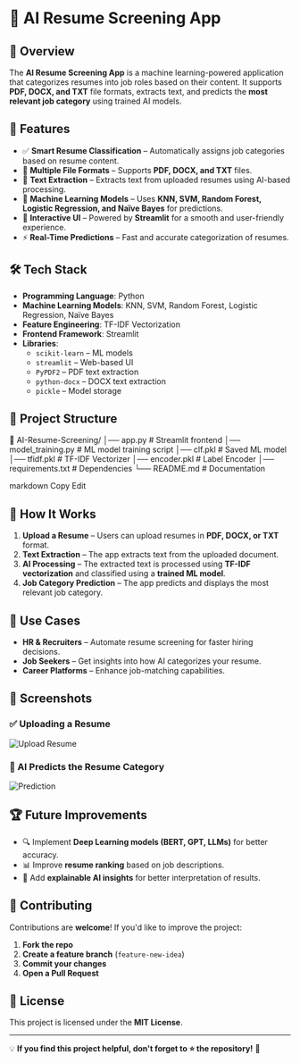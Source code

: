 
# 📄 AI Resume Screening App  

## 🚀 Overview  
The **AI Resume Screening App** is a machine learning-powered application that categorizes resumes into job roles based on their content. It supports **PDF, DOCX, and TXT** file formats, extracts text, and predicts the **most relevant job category** using trained AI models.  

## 📌 Features  
- ✅ **Smart Resume Classification** – Automatically assigns job categories based on resume content.  
- 📂 **Multiple File Formats** – Supports **PDF, DOCX, and TXT** files.  
- 📝 **Text Extraction** – Extracts text from uploaded resumes using AI-based processing.  
- 🤖 **Machine Learning Models** – Uses **KNN, SVM, Random Forest, Logistic Regression, and Naïve Bayes** for predictions.  
- 🎨 **Interactive UI** – Powered by **Streamlit** for a smooth and user-friendly experience.  
- ⚡ **Real-Time Predictions** – Fast and accurate categorization of resumes.  

## 🛠 Tech Stack  
- **Programming Language**: Python  
- **Machine Learning Models**: KNN, SVM, Random Forest, Logistic Regression, Naïve Bayes  
- **Feature Engineering**: TF-IDF Vectorization  
- **Frontend Framework**: Streamlit  
- **Libraries**:  
  - `scikit-learn` – ML models  
  - `streamlit` – Web-based UI  
  - `PyPDF2` – PDF text extraction  
  - `python-docx` – DOCX text extraction  
  - `pickle` – Model storage  

## 📂 Project Structure  
📁 AI-Resume-Screening/ │── app.py # Streamlit frontend │── model_training.py # ML model training script │── clf.pkl # Saved ML model │── tfidf.pkl # TF-IDF Vectorizer │── encoder.pkl # Label Encoder │── requirements.txt # Dependencies └── README.md # Documentation

markdown
Copy
Edit

## 🚀 How It Works  
1. **Upload a Resume** – Users can upload resumes in **PDF, DOCX, or TXT** format.  
2. **Text Extraction** – The app extracts text from the uploaded document.  
3. **AI Processing** – The extracted text is processed using **TF-IDF vectorization** and classified using a **trained ML model**.  
4. **Job Category Prediction** – The app predicts and displays the most relevant job category.  

## 🎯 Use Cases  
- **HR & Recruiters** – Automate resume screening for faster hiring decisions.  
- **Job Seekers** – Get insights into how AI categorizes your resume.  
- **Career Platforms** – Enhance job-matching capabilities.  

## 📸 Screenshots  
### ✅ Uploading a Resume  
![Upload Resume](./screenshots/upload.png)  

### 🎯 AI Predicts the Resume Category  
![Prediction](./screenshots/prediction.png)  

## 🏆 Future Improvements  
- 🔍 Implement **Deep Learning models (BERT, GPT, LLMs)** for better accuracy.  
- 📊 Improve **resume ranking** based on job descriptions.  
- 🤝 Add **explainable AI insights** for better interpretation of results.  

## 🤝 Contributing  
Contributions are **welcome**! If you'd like to improve the project:  
1. **Fork the repo**  
2. **Create a feature branch** (`feature-new-idea`)  
3. **Commit your changes**  
4. **Open a Pull Request**  

## 📜 License  
This project is licensed under the **MIT License**.  

---

💡 **If you find this project helpful, don't forget to ⭐ the repository!** 🚀  
